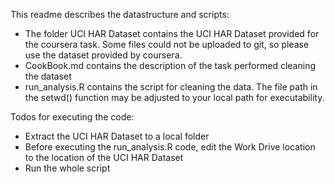 This readme describes the datastructure and scripts:
- The folder UCI HAR Dataset contains the UCI HAR Dataset provided for the coursera task. Some files could not be uploaded to git, so please use the dataset provided by coursera.
- CookBook.md contains the description of the task performed cleaning the dataset
- run_analysis.R contains the script for cleaning the data. The file path in the setwd() function may be adjusted to your local path for executability.

Todos for executing the code:
- Extract the UCI HAR Dataset to a local folder
- Before executing the run_analysis.R code, edit the Work Drive location to the location of the UCI HAR Dataset
- Run the whole script